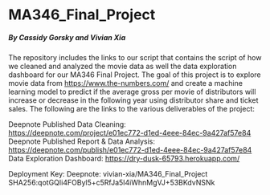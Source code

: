 # MA346_Final_Project
##### By Cassidy Gorsky and Vivian Xia

The repository includes the links to our script that contains the script of how we cleaned and analyzed the movie data as well the data exploration dashboard
for our MA346 Final Project.
The goal of this project is to explore movie data from https://www.the-numbers.com/ and create a machine learning model 
to predict if the average gross per movie of distributors will increase or decrease in the following year using distributor share and ticket sales.
The following are the links to the various deliverables of the project:

  Deepnote Published Data Cleaning: https://deepnote.com/project/e01ec772-d1ed-4eee-84ec-9a427af57e84  
  Deepnote Published Report & Data Analysis: https://deepnote.com/publish/e01ec772-d1ed-4eee-84ec-9a427af57e84<br/>
  Data Exploration Dashboard: https://dry-dusk-65793.herokuapp.com/ 
 
Deployment Key: 
      Deepnote: vivian-xia/MA346_Final_Project
      SHA256:qotGQIi4FOByl5+c5RfJa5I4iWhnMgVJ+53BKdvNSNk
